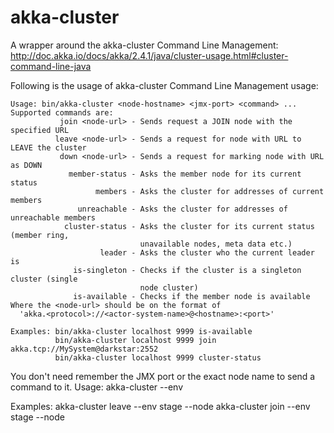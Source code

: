 # akka-cluster
A wrapper around the akka-cluster Command Line Management: http://doc.akka.io/docs/akka/2.4.1/java/cluster-usage.html#cluster-command-line-java

Following is the usage of akka-cluster Command Line Management usage:
```
Usage: bin/akka-cluster <node-hostname> <jmx-port> <command> ...
Supported commands are:
           join <node-url> - Sends request a JOIN node with the specified URL
          leave <node-url> - Sends a request for node with URL to LEAVE the cluster
           down <node-url> - Sends a request for marking node with URL as DOWN
             member-status - Asks the member node for its current status
                   members - Asks the cluster for addresses of current members
               unreachable - Asks the cluster for addresses of unreachable members
            cluster-status - Asks the cluster for its current status (member ring,
                             unavailable nodes, meta data etc.)
                    leader - Asks the cluster who the current leader is
              is-singleton - Checks if the cluster is a singleton cluster (single
                             node cluster)
              is-available - Checks if the member node is available
Where the <node-url> should be on the format of
  'akka.<protocol>://<actor-system-name>@<hostname>:<port>'

Examples: bin/akka-cluster localhost 9999 is-available
          bin/akka-cluster localhost 9999 join akka.tcp://MySystem@darkstar:2552
          bin/akka-cluster localhost 9999 cluster-status
```

You don't need remember the JMX port or the exact node name to send a command to it.
Usage: akka-cluster <command> --env <environment-name>

Examples: akka-cluster leave --env stage --node <nodename>
          akka-cluster join  --env stage --node <nodename>
